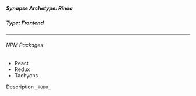 <h5>Synapse Archetype: Rinoa</h2>
<h5>Type: Frontend</h5>

---

<h6>NPM Packages</h6>

* React
* Redux
* Tachyons

Description ```_TODO_```
